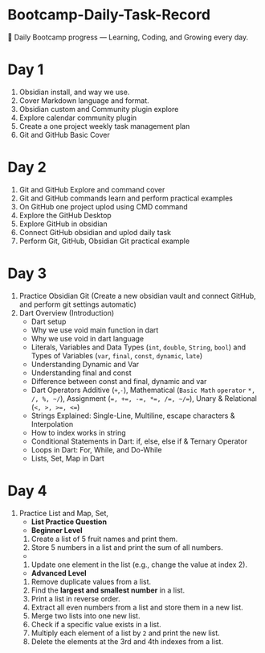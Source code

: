 # Bootcamp-Daily-Task-Record
🚀 Daily Bootcamp progress — Learning, Coding, and Growing every day.

# Day 1
1. Obsidian install, and way we use.
2. Cover Markdown language and format.
3. Obsidian custom and Community plugin explore
4. Explore calendar community plugin
5. Create a one project weekly task management plan 
6. Git and GitHub Basic Cover
# Day 2
1. Git and GitHub Explore and command cover
2. Git and GitHub commands learn and perform practical examples
3. On GitHub one  project uplod using CMD command
4. Explore the GitHub Desktop
5. Explore GitHub in obsidian
6. Connect GitHub obsidian and uplod daily task 
7. Perform Git, GitHub, Obsidian Git practical example 
# Day 3
1. Practice Obsidian Git (Create a new obsidian vault and connect GitHub, and perform git settings automatic)
2. Dart Overview (Introduction)
	- Dart setup
	- Why we use void main function in dart
	- Why we use void in dart language
	- Literals, Variables and Data Types (`int`, `double`, `String`, `bool`) and Types of Variables (`var`, `final`, `const`, `dynamic`, `late`)
	- Understanding Dynamic and Var
	- Understanding final and const
	- Difference between const and final, dynamic and var 
	- Dart Operators Additive (`+`,`-`), Mathematical (`Basic Math` `operator` `*, /, %, ~/`), Assignment (`=, +=, -=, *=, /=, ~/=`), Unary & Relational (`<, >, >=, <=`)
	- Strings Explained: Single-Line, Multiline, escape characters & Interpolation
	- How to index works in string
	- Conditional Statements in Dart: if, else, else if & Ternary Operator
	- Loops in Dart: For, While, and Do-While
	- Lists, Set, Map in Dart
# Day 4
1. Practice List and Map, Set,  
	- **List Practice Question**
	- **Beginner Level**
	1. Create a list of 5 fruit names and print them.
    2. Store 5 numbers in a list and print the sum of all numbers.
	- 
    1. Update one element in the list (e.g., change the value at index 2).
	- **Advanced Level**
	1. Remove duplicate values from a list.
    2. Find the **largest and smallest number** in a list.
    3. Print a list in reverse order.
    4. Extract all even numbers from a list and store them in a new list.
    5. Merge two lists into one new list.
    6. Check if a specific value exists in a list.
    7. Multiply each element of a list by `2` and print the new list.
    8. Delete the elements at the 3rd and 4th indexes from a list.
